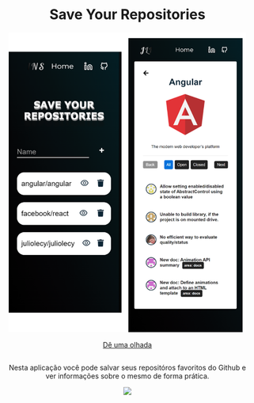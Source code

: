 <h1 align='center'> Save Your Repositories </h1>

<p align="center">
  <img src="https://github.com/juliolecy/save_github_repositories/blob/main/perfil.png" width="480px" title="hover text">
</p>

<div align='center'>
<a target='_blank' href='https://jlins-saveyourrepositories.netlify.app/'>Dê uma olhada</a>
</div>

##

<div  align="center">


  <p align="center">
Nesta aplicação você pode salvar seus repositóros favoritos do Github e ver informações sobre o mesmo de forma prática.
</p>

  <a>
    <img src="https://skillicons.dev/icons?i=react,js,html,css,styledcomponents" />
  </a>

</div>
